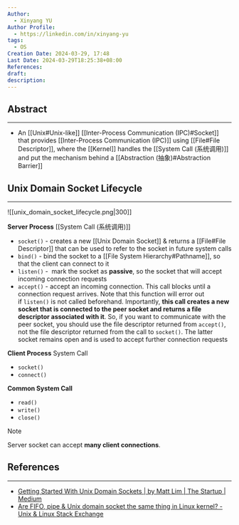 ```yaml
---
Author:
  - Xinyang YU
Author Profile:
  - https://linkedin.com/in/xinyang-yu
tags:
  - OS
Creation Date: 2024-03-29, 17:48
Last Date: 2024-03-29T18:25:38+08:00
References: 
draft: 
description: 
---
```

## Abstract
---
- An [[Unix#Unix-like]] [[Inter-Process Communication (IPC)#Socket]] that provides [[Inter-Process Communication (IPC)]] using [[File#File Descriptor]], where the [[Kernel]] handles the [[System Call (系统调用)]] and put the mechanism behind a [[Abstraction (抽象)#Abstraction Barrier]]


## Unix Domain Socket Lifecycle
---
![[unix_domain_socket_lifecycle.png|300]]

**Server Process** [[System Call (系统调用)]]
- `socket()` - creates a new [[Unix Domain Socket]] & returns a [[File#File Descriptor]] that can be used to refer to the socket in future system calls
- `bind()` - bind the socket to a [[File System Hierarchy#Pathname]], so that the client can connect to it
- `listen()` -  mark the socket as **passive**, so the socket that will accept incoming connection requests
- `accept()` - accept an incoming connection. This call blocks until a connection request arrives. Note that this function will error out if `listen()` is not called beforehand. Importantly, **this call creates a new socket that is connected to the peer socket and returns a file descriptor associated with it**. So, if you want to communicate with the peer socket, you should use the file descriptor returned from `accept()`, not the file descriptor returned from the call to `socket()`. The latter socket remains open and is used to accept further connection requests


**Client Process** System Call
- `socket()`
- `connect()`

**Common System Call**
- `read()`
- `write()`
- `close()`


>[!note]
> Server socket can accept **many client connections**.


## References 
---
- [Getting Started With Unix Domain Sockets | by Matt Lim | The Startup | Medium](https://medium.com/swlh/getting-started-with-unix-domain-sockets-4472c0db4eb1)
- [Are FIFO, pipe & Unix domain socket the same thing in Linux kernel? - Unix & Linux Stack Exchange](https://unix.stackexchange.com/questions/75904/are-fifo-pipe-unix-domain-socket-the-same-thing-in-linux-kernel)